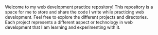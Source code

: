 Welcome to my web development practice repository! This repository is a space for me to store and share the code I write while practicing web development. Feel free to explore the different projects and directories. Each project represents a different aspect or technology in web development that I am learning and experimenting with it.
